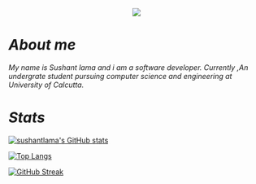
<p align="center">
<img src="https://media.giphy.com/media/105TPTlFrqaW1G/giphy.gif"/>
</p>

# *About me*

*My name is Sushant lama and i am a software developer. Currently ,An undergrate student pursuing computer science and engineering at University of Calcutta.*

# *Stats*
[![sushantlama's GitHub stats](https://github-readme-stats-git-masterrstaa-rickstaa.vercel.app/api?username=sushantlama&show_icons=true&theme=midnight-purple)](https://github.com/Sushantlama/Sushantlama)

[![Top Langs](https://github-readme-stats-git-masterrstaa-rickstaa.vercel.app/api/top-langs/?username=sushantlama&theme=midnight-purple)](https://github.com/Sushantlama/Sushantlama)

<!-- [![Top Langs](https://github-readme-stats.vercel.app/api/top-langs/?username=sushantlama&theme=midnight-purple)](https://github.com/Sushantlama/Sushantlama) -->

[![GitHub Streak](https://streak-stats.demolab.com/?user=sushantlama&theme=midnight-purple)](https://github.com/Sushantlama/Sushantlama)

